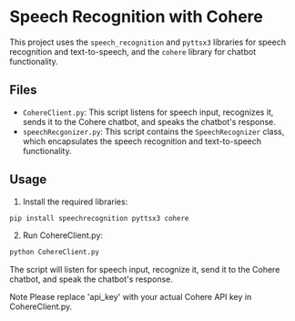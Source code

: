 # Speech Recognition with Cohere

This project uses the `speech_recognition` and `pyttsx3` libraries for speech recognition and text-to-speech, and the `cohere` library for chatbot functionality.

## Files

- `CohereClient.py`: This script listens for speech input, recognizes it, sends it to the Cohere chatbot, and speaks the chatbot's response.
- `speechRecgonizer.py`: This script contains the `SpeechRecognizer` class, which encapsulates the speech recognition and text-to-speech functionality.

## Usage

1. Install the required libraries:

```bash
pip install speechrecognition pyttsx3 cohere
```
2. Run CohereClient.py:

```bash
python CohereClient.py
```

The script will listen for speech input, recognize it, send it to the Cohere chatbot, and speak the chatbot's response.

Note
Please replace 'api_key' with your actual Cohere API key in CohereClient.py.
